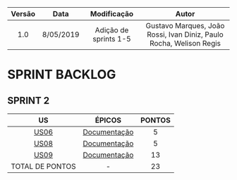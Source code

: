|  Versão | Data | Modificação | Autor |
|  :------: | :------: | :------: | :------: |
| 1.0 | 8/05/2019 | Adição de sprints 1-5 | Gustavo Marques, João Rossi, Ivan Diniz, Paulo Rocha, Welison Regis |

# SPRINT BACKLOG

## SPRINT 2
|  US  | ÉPICOS | PONTOS |
|  :------: | :------: | :------: |
| [US06](backlog.md#us06) | [Documentação](backlog.md#ep01) | 5 |
| [US08](backlog.md#us08)| [Documentação](backlog.md#ep01) | 5 |
| [US09](backlog.md#us06) | [Documentação](backlog.md#ep01) | 13 |
| TOTAL DE PONTOS | - | 23 |